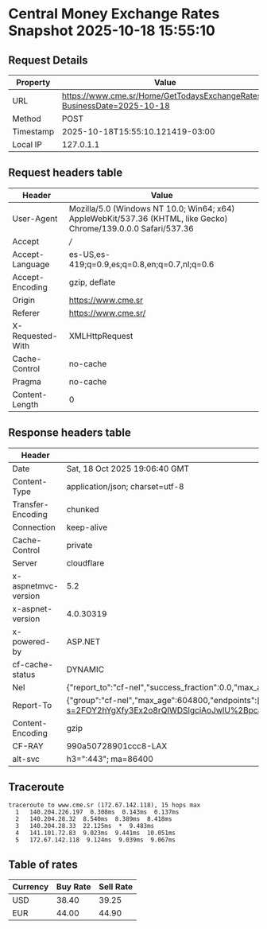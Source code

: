 # Central Money Exchange Rates Snapshot 2025-10-18 15:55:10
## Request Details

| Property | Value |
|----------|-------|
| URL | https://www.cme.sr/Home/GetTodaysExchangeRates/?BusinessDate=2025-10-18 |
| Method | POST |
| Timestamp | 2025-10-18T15:55:10.121419-03:00 |
| Local IP | 127.0.1.1 |
    
## Request headers table

| Header | Value |
|--------|-------|
| User-Agent | Mozilla/5.0 (Windows NT 10.0; Win64; x64) AppleWebKit/537.36 (KHTML, like Gecko) Chrome/139.0.0.0 Safari/537.36 |
| Accept | */* |
| Accept-Language | es-US,es-419;q=0.9,es;q=0.8,en;q=0.7,nl;q=0.6 |
| Accept-Encoding | gzip, deflate |
| Origin | https://www.cme.sr |
| Referer | https://www.cme.sr/ |
| X-Requested-With | XMLHttpRequest |
| Cache-Control | no-cache |
| Pragma | no-cache |
| Content-Length | 0 |

    
## Response headers table
| Header | Value |
|--------|-------|
| Date | Sat, 18 Oct 2025 19:06:40 GMT |
| Content-Type | application/json; charset=utf-8 |
| Transfer-Encoding | chunked |
| Connection | keep-alive |
| Cache-Control | private |
| Server | cloudflare |
| x-aspnetmvc-version | 5.2 |
| x-aspnet-version | 4.0.30319 |
| x-powered-by | ASP.NET |
| cf-cache-status | DYNAMIC |
| Nel | {"report_to":"cf-nel","success_fraction":0.0,"max_age":604800} |
| Report-To | {"group":"cf-nel","max_age":604800,"endpoints":[{"url":"https://a.nel.cloudflare.com/report/v4?s=2FOY2hYgXfy3Ex2o8rQIWDSlgciAoJwlU%2BpcalBWHyXueg23nAxY5TKFNhyfRZWX6cp6e9BCtkV3Kzo9r6WI1bf1I7eYkTTNrlw%3D"}]} |
| Content-Encoding | gzip |
| CF-RAY | 990a50728901ccc8-LAX |
| alt-svc | h3=":443"; ma=86400 |

## Traceroute 

```
traceroute to www.cme.sr (172.67.142.118), 15 hops max
  1   140.204.226.197  0.308ms  0.143ms  0.137ms 
  2   140.204.28.32  8.540ms  8.389ms  8.418ms 
  3   140.204.28.33  22.125ms  *  9.483ms 
  4   141.101.72.83  9.023ms  9.441ms  10.051ms 
  5   172.67.142.118  9.124ms  9.039ms  9.067ms 

```


## Table of rates

| Currency | Buy Rate | Sell Rate |
|----------|----------|-----------|
| USD | 38.40 | 39.25 |
| EUR | 44.00 | 44.90 |
